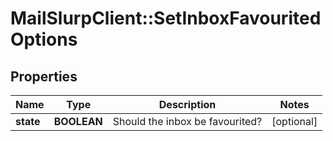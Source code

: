 # MailSlurpClient::SetInboxFavouritedOptions

## Properties
Name | Type | Description | Notes
------------ | ------------- | ------------- | -------------
**state** | **BOOLEAN** | Should the inbox be favourited? | [optional] 


